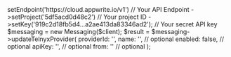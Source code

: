 <?php

use Appwrite\Client;
use Appwrite\Services\Messaging;

$client = (new Client())
    ->setEndpoint('https://cloud.appwrite.io/v1') // Your API Endpoint
    ->setProject('5df5acd0d48c2') // Your project ID
    ->setKey('919c2d18fb5d4...a2ae413da83346ad2'); // Your secret API key

$messaging = new Messaging($client);

$result = $messaging->updateTelnyxProvider(
    providerId: '<PROVIDER_ID>',
    name: '<NAME>', // optional
    enabled: false, // optional
    apiKey: '<API_KEY>', // optional
    from: '<FROM>' // optional
);